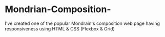 # Mondrian-Composition-
I've created one of the popular Mondrain's composition web page having responsiveness using HTML &amp; CSS (Flexbox &amp; Grid)
